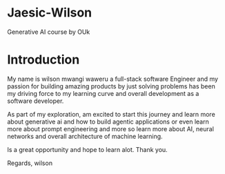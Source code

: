 # Jaesic-Wilson
Generative AI course by OUk

# Introduction
My name is wilson mwangi waweru a full-stack software Engineer and my passion for building amazing products by just solving problems has been my driving force to my learning curve and overall development as a software developer. 

As part of my exploration, am excited to start this journey and learn more about generative ai and how to build agentic applications or even learn more about prompt engineering
and more so learn more about AI, neural networks and overall architecture of machine learning.

Is a great opportunity and hope to learn alot. Thank you.

Regards,
wilson
